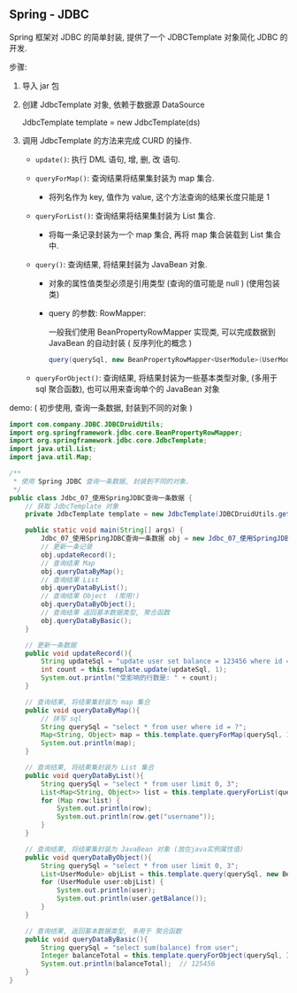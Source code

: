 ## Spring - JDBC

Spring 框架对 JDBC 的简单封装, 提供了一个 JDBCTemplate 对象简化 JDBC 的开发.

步骤: 

1. 导入 jar 包

2. 创建 JdbcTemplate 对象, 依赖于数据源 DataSource

   JdbcTemplate template = new JdbcTemplate(ds)

3. 调用 JdbcTemplate 的方法来完成 CURD 的操作.

   + `update()`: 执行 DML 语句, 增, 删, 改 语句.

     

   + `queryForMap()`: 查询结果将结果集封装为 map 集合.

     + 将列名作为 key, 值作为 value, 这个方法查询的结果长度只能是 1 

       

   + `queryForList()`: 查询结果将结果集封装为 List 集合.

     + 将每一条记录封装为一个 map 集合, 再将 map 集合装载到 List 集合中.

       

   + `query()`: 查询结果, 将结果封装为 JavaBean 对象.

     + 对象的属性值类型必须是引用类型 (查询的值可能是 null ) (使用包装类)

     + query 的参数: RowMapper: 

       一般我们使用 BeanPropertyRowMapper 实现类, 可以完成数据到 JavaBean 的自动封装 ( 反序列化的概念 )

       ```java
       query(querySql, new BeanPropertyRowMapper<UserModule>(UserModule.class));
       ```

     

   + `queryForObject()`: 查询结果, 将结果封装为一些基本类型对象, (多用于 sql 聚合函数), 也可以用来查询单个的 JavaBean 对象




demo: ( 初步使用, 查询一条数据, 封装到不同的对象 )

```java
import com.company.JDBC.JDBCDruidUtils;
import org.springframework.jdbc.core.BeanPropertyRowMapper;
import org.springframework.jdbc.core.JdbcTemplate;
import java.util.List;
import java.util.Map;

/**
 * 使用 Spring JDBC 查询一条数据, 封装到不同的对象.
 */
public class Jdbc_07_使用SpringJDBC查询一条数据 {
    // 获取 JdbcTemplate 对象
    private JdbcTemplate template = new JdbcTemplate(JDBCDruidUtils.getDataSource());

    public static void main(String[] args) {
        Jdbc_07_使用SpringJDBC查询一条数据 obj = new Jdbc_07_使用SpringJDBC查询一条数据();
        // 更新一条记录
        obj.updateRecord();
        // 查询结果 Map
        obj.queryDataByMap();
        // 查询结果 List
        obj.queryDataByList();
        // 查询结果 Object  (常用!)
        obj.queryDataByObject();
        // 查询结果 返回基本数据类型, 聚合函数
        obj.queryDataByBasic();
    }

    // 更新一条数据
    public void updateRecord(){
        String updateSql = "update user set balance = 123456 where id = ?";
        int count = this.template.update(updateSql, 1);
        System.out.println("受影响的行数是: " + count);
    }

    // 查询结果, 将结果集封装为 map 集合
    public void queryDataByMap(){
        // 拼写 sql
        String querySql = "select * from user where id = ?";
        Map<String, Object> map = this.template.queryForMap(querySql, 1);
        System.out.println(map);
    }

    // 查询结果, 将结果集封装为 List 集合
    public void queryDataByList(){
        String querySql = "select * from user limit 0, 3";
        List<Map<String, Object>> list = this.template.queryForList(querySql);
        for (Map row:list) {
            System.out.println(row);
            System.out.println(row.get("username"));
        }
    }

    // 查询结果, 将结果集封装为 JavaBean 对象 (放在java实例属性值)
    public void queryDataByObject(){
        String querySql = "select * from user limit 0, 3";
        List<UserModule> objList = this.template.query(querySql, new BeanPropertyRowMapper<UserModule>(UserModule.class));
        for (UserModule user:objList) {
            System.out.println(user);
            System.out.println(user.getBalance());
        }
    }

    // 查询结果, 返回基本数据类型, 多用于 聚合函数
    public void queryDataByBasic(){
        String querySql = "select sum(balance) from user";
        Integer balanceTotal = this.template.queryForObject(querySql, Integer.class);
        System.out.println(balanceTotal);  // 125456
    }
}
```





